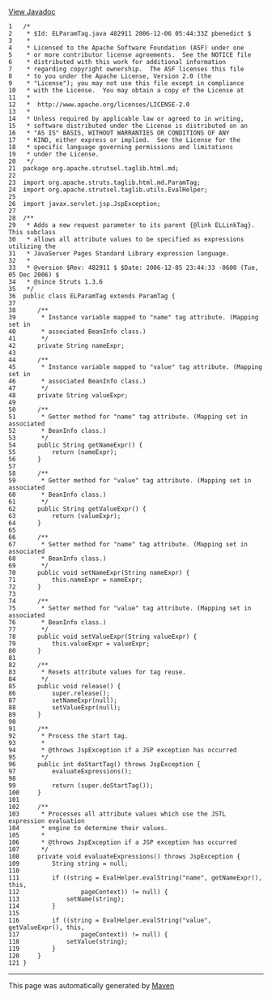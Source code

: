 [View Javadoc](../../../../../../apidocs/org/apache/strutsel/taglib.html.md/ELParamTag.html)


    1   /*
    2    * $Id: ELParamTag.java 482911 2006-12-06 05:44:33Z pbenedict $
    3    *
    4    * Licensed to the Apache Software Foundation (ASF) under one
    5    * or more contributor license agreements.  See the NOTICE file
    6    * distributed with this work for additional information
    7    * regarding copyright ownership.  The ASF licenses this file
    8    * to you under the Apache License, Version 2.0 (the
    9    * "License"); you may not use this file except in compliance
    10   * with the License.  You may obtain a copy of the License at
    11   *
    12   *  http://www.apache.org/licenses/LICENSE-2.0
    13   *
    14   * Unless required by applicable law or agreed to in writing,
    15   * software distributed under the License is distributed on an
    16   * "AS IS" BASIS, WITHOUT WARRANTIES OR CONDITIONS OF ANY
    17   * KIND, either express or implied.  See the License for the
    18   * specific language governing permissions and limitations
    19   * under the License.
    20   */
    21  package org.apache.strutsel.taglib.html.md;
    22  
    23  import org.apache.struts.taglib.html.md.ParamTag;
    24  import org.apache.strutsel.taglib.utils.EvalHelper;
    25  
    26  import javax.servlet.jsp.JspException;
    27  
    28  /**
    29   * Adds a new request parameter to its parent {@link ELLinkTag}. This subclass
    30   * allows all attribute values to be specified as expressions utilizing the
    31   * JavaServer Pages Standard Library expression language.
    32   * 
    33   * @version $Rev: 482911 $ $Date: 2006-12-05 23:44:33 -0600 (Tue, 05 Dec 2006) $
    34   * @since Struts 1.3.6
    35   */
    36  public class ELParamTag extends ParamTag {
    37  
    38      /**
    39       * Instance variable mapped to "name" tag attribute. (Mapping set in
    40       * associated BeanInfo class.)
    41       */
    42      private String nameExpr;
    43  
    44      /**
    45       * Instance variable mapped to "value" tag attribute. (Mapping set in
    46       * associated BeanInfo class.)
    47       */
    48      private String valueExpr;
    49  
    50      /**
    51       * Getter method for "name" tag attribute. (Mapping set in associated
    52       * BeanInfo class.)
    53       */
    54      public String getNameExpr() {
    55          return (nameExpr);
    56      }
    57  
    58      /**
    59       * Getter method for "value" tag attribute. (Mapping set in associated
    60       * BeanInfo class.)
    61       */
    62      public String getValueExpr() {
    63          return (valueExpr);
    64      }
    65  
    66      /**
    67       * Setter method for "name" tag attribute. (Mapping set in associated
    68       * BeanInfo class.)
    69       */
    70      public void setNameExpr(String nameExpr) {
    71          this.nameExpr = nameExpr;
    72      }
    73  
    74      /**
    75       * Setter method for "value" tag attribute. (Mapping set in associated
    76       * BeanInfo class.)
    77       */
    78      public void setValueExpr(String valueExpr) {
    79          this.valueExpr = valueExpr;
    80      }
    81  
    82      /**
    83       * Resets attribute values for tag reuse.
    84       */
    85      public void release() {
    86          super.release();
    87          setNameExpr(null);
    88          setValueExpr(null);
    89      }
    90  
    91      /**
    92       * Process the start tag.
    93       * 
    94       * @throws JspException if a JSP exception has occurred
    95       */
    96      public int doStartTag() throws JspException {
    97          evaluateExpressions();
    98  
    99          return (super.doStartTag());
    100     }
    101 
    102     /**
    103      * Processes all attribute values which use the JSTL expression evaluation
    104      * engine to determine their values.
    105      * 
    106      * @throws JspException if a JSP exception has occurred
    107      */
    108     private void evaluateExpressions() throws JspException {
    109         String string = null;
    110 
    111         if ((string = EvalHelper.evalString("name", getNameExpr(), this,
    112                 pageContext)) != null) {
    113             setName(string);
    114         }
    115 
    116         if ((string = EvalHelper.evalString("value", getValueExpr(), this,
    117                 pageContext)) != null) {
    118             setValue(string);
    119         }
    120     }
    121 }

------------------------------------------------------------------------

This page was automatically generated by [Maven](http://maven.apache.org/)
